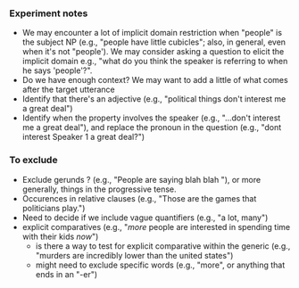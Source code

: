 ### Experiment notes

- We may encounter a lot of implicit domain restriction when "people" is the subject NP (e.g., "people have little cubicles"; also, in general, even when it's not "people'). We may consider asking a question to elicit the implicit domain e.g., "what do you think the speaker is referring to when he says 'people'?".
- Do we have enough context? We may want to add a little of what comes after the target utterance 
- Identify that there's an adjective (e.g., "political things don't interest me a great deal")
- Identify when the property involves the speaker (e.g., "...don't interest me a great deal"), and replace the pronoun in the question (e.g., "dont interest Speaker 1 a great deal?")


### To exclude 
- Exclude gerunds ? (e.g., "People are saying blah blah "), or more generally, things in the progressive tense.
- Occurences in relative clauses (e.g., "Those are the games that politicians play.")
- Need to decide if we include vague quantifiers (e.g., "a lot, many")
- explicit comparatives (e.g., "*more* people are interested in spending time with their kids *now*")
  - is there a way to test for explicit comparative within the generic (e.g., "murders are incredibly lower than the united states")
  - might need to exclude specific words (e.g., "more", or anything that ends in an "-er")

